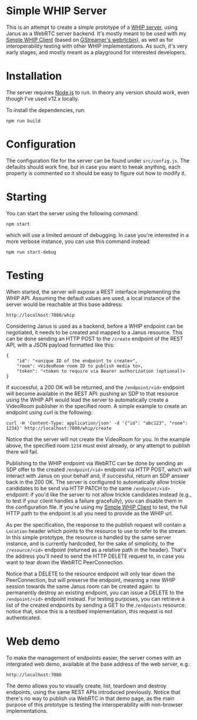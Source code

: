 Simple WHIP Server
==================

This is an attempt to create a simple prototype of a [WHIP server](https://www.ietf.org/archive/id/draft-ietf-wish-whip-00.html), using Janus as a WebRTC server backend. It's mostly meant to be used with my [Simple WHIP Client](https://github.com/lminiero/simple-whip-client) (based on [GStreamer's webrtcbin](https://gstreamer.freedesktop.org/documentation/webrtc/index.html)), as well as for interoperability testing with other WHIP implementations. As such, it's very early stages, and mostly meant as a playground for interested developers.

# Installation

The server requires [Node.js](https://nodejs.org/) to run. In theory any version should work, even though I've used v12.x locally.

To install the dependencies, run:

	npm run build

# Configuration

The configuration file for the server can be found under `src/config.js`. The defaults should work fine, but in case you want to tweak anything, each property is commented so it should be easy to figure out how to modify it.

# Starting

You can start the server using the following command:

	npm start

which will use a limited amount of debugging. In case you're interested in a more verbose instance, you can use this command instead:

	npm run start-debug

# Testing

When started, the server will expose a REST interface implementing the WHIP API. Assuming the default values are used, a local instance of the server would be reachable at this base address:

	http://localhost:7080/whip

Considering Janus is used as a backend, before a WHIP endpoint can be negotiated, it needs to be created and mapped to a Janus resource. This can be done sending an HTTP POST to the `/create` endpoint of the REST API, with a JSON payload formatted like this:

```
{
	"id": "<unique ID of the endpoint to create>",
	"room": <VideoRoom room ID to publish media to>,
	"token": "<token to require via Bearer authorization (optional)>
}
```

If successful, a 200 OK will be returned, and the `/endpoint/<id>` endpoint will become available in the REST API: pushing an SDP to that resource using the WHIP API would lead the server to automatically create a VideoRoom publisher in the specified room. A simple example to create an endpoint using curl is the following:

	curl -H 'Content-Type: application/json' -d '{"id": "abc123", "room": 1234}' http://localhost:7080/whip/create

Notice that the server will not create the VideoRoom for you. In the example above, the specified room `1234` must exist already, or any attempt to publish there will fail.

Publishing to the WHIP endpoint via WebRTC can be done by sending an SDP offer to the created `/endpoint/<id>` endpoint via HTTP POST, which will interact with Janus on your behalf and, if successful, return an SDP answer back in the 200 OK. The server is configured to automatically allow trickle candidates to be send via HTTP PATCH to the same `/endpoint/<id>` endpoint: if you'd like the server to not allow trickle candidates instead (e.g., to test if your client handles a failure gracefully), you can disable them in the configuration file. If you're using my [Simple WHIP Client](https://github/lminiero/simple-whip-client) to test, the full HTTP path to the endpoint is all you need to provide as the WHIP url.

As per the specification, the response to the publish request will contain a `Location` header which points to the resource to use to refer to the stream. In this simple prototype, the resource is handled by the same server instance, and is currently hardcoded, for the sake of simplicity, to the `/resource/<id>` endpoint (returned as a relative path in the header). That's the address you'll need to send the HTTP DELETE request to, in case you want to tear down the WebRTC PeerConnection.

Notice that a DELETE to the resource endpoint will only tear down the PeerConnection, but will preserve the endpoint, meaning a new WHIP session towards the same Janus room can be created again: to permanently destroy an existing endpoint, you can issue a DELETE to the `/endpoint/<id>` endpoint instead. For testing purposes, you can retrieve a list of the created endpoints by sending a GET to the `/endpoints` resource: notice that, since this is a testbed implementation, this request is not authenticated.

# Web demo

To make the management of endpoints easier, the server comes with an intergrated web demo, available at the base address of the web server, e.g.:

	http://localhost:7080

The demo allows you to visually create, list, teardown and destroy endpoints, using the same REST APIs introduced previously. Notice that there's no way to publish via WebRTC in that demo page, as the main purpose of this prototype is testing the interoperability with non-browser implementations.
